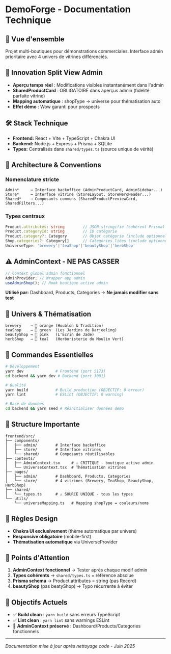 # DemoForge - Documentation Technique

## 🎯 Vue d'ensemble

Projet multi-boutiques pour démonstrations commerciales. Interface admin prioritaire avec 4 univers de vitrines différenciés.

## 🚀 Innovation Split View Admin

- **Aperçu temps réel** : Modifications visibles instantanément dans l'admin
- **SharedProductCard** : OBLIGATOIRE dans aperçus admin (fidélité parfaite vitrine)
- **Mapping automatique** : shopType → universe pour thématisation auto
- **Effet démo** : Wow garanti pour prospects

## 🛠️ Stack Technique

- **Frontend:** React + Vite + TypeScript + Chakra UI
- **Backend:** Node.js + Express + Prisma + SQLite
- **Types:** Centralisés dans `shared/types.ts` (source unique de vérité)

## 📁 Architecture & Conventions

### Nomenclature stricte

```
Admin*     → Interface backoffice (AdminProductCard, AdminSidebar...)
Store*     → Interface vitrine (StoreLayout, StoreHeroHeader...)
Shared*    → Composants communs (SharedProductPreviewCard, SharedFilters...)
```

### Types centraux

```typescript
Product.attributes: string        // JSON stringifié (cohérent Prisma)
Product.categoryId: string        // ID catégorie
Product.category?: Category       // Objet catégorie (include optionnel)
Shop.categories?: Category[]      // Categories liées (include optionnel)
UniverseType: 'brewery'|'teaShop'|'beautyShop'|'herbShop'
```

## ⚠️ AdminContext - NE PAS CASSER

```typescript
// Context global admin fonctionnel
AdminProvider; // Wrapper app admin
useAdminShop(); // Hook boutique active admin
```

**Utilisé par:** Dashboard, Products, Categories → **Ne jamais modifier sans test**

## 🏪 Univers & Thématisation

```
brewery    → 🍺 orange (Houblon & Tradition)
teaShop    → 🍵 green  (Les Jardins de Darjeeling)
beautyShop → 💄 pink   (L'Écrin de Jade)
herbShop   → 🌿 teal   (Herboristerie du Moulin Vert)
```

## 🔧 Commandes Essentielles

```bash
# Développement
yarn dev              # Frontend (port 5173)
cd backend && yarn dev # Backend (port 3001)

# Qualité
yarn build            # Build production (OBJECTIF: 0 erreur)
yarn lint             # ESLint (OBJECTIF: 0 warning)

# Base de données
cd backend && yarn seed # Réinitialiser données demo
```

## 📂 Structure Importante

```
frontend/src/
├── components/
│   ├── admin/        # Interface backoffice
│   ├── store/        # Interface vitrines
│   └── shared/       # Composants réutilisables
├── contexts/
│   ├── AdminContext.tsx     # ⚠️ CRITIQUE - boutique active admin
│   └── UniverseContext.tsx  # Thématisation vitrines
├── pages/
│   ├── admin/        # Dashboard, Products, Categories
│   └── store/        # 4 vitrines (Brewery, TeaShop, BeautyShop, HerbShop)
├── shared/
│   └── types.ts      # ⚠️ SOURCE UNIQUE - tous les types
└── utils/
    └── universeMapping.ts   # Mapping shopType ↔ couleurs/noms
```

## 🎨 Règles Design

- **Chakra UI exclusivement** (thème automatique par univers)
- **Responsive obligatoire** (mobile-first)
- **Thématisation automatique** via UniverseProvider

## 🚨 Points d'Attention

1. **AdminContext fonctionnel** → Tester après chaque modif admin
2. **Types cohérents** → `shared/types.ts` = référence absolue
3. **Prisma schema** → Product.attributes = string (pas Record)
4. **beautyShop** (pas beatyShop) → Typo récurrente à éviter

## 🎯 Objectifs Actuels

- ✅ **Build clean** : `yarn build` sans erreurs TypeScript
- ✅ **Lint clean** : `yarn lint` sans warnings ESLint
- 🔄 **AdminContext préservé** : Dashboard/Products/Categories fonctionnels

---

_Documentation mise à jour après nettoyage code - Juin 2025_
